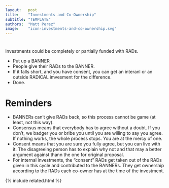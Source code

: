 ```yaml
---
layout:   post
title:    "Investments and Co-Ownership"
subtitle: "TEMPLATE"
authors:  "Matt Perez"
image:    "icon-investments-and-co-ownership.svg"
---
```


<div style="display:none;">
 <p>Investments could be funded with <span class="_paradigm">RAD</span>s.</p>
</div>

<h1></h1>
 <p>Investments could be completely or partially funded with <span class="_paradigm">RAD</span>s.</p>
  <ul>
   <li>Put up a <span class="_paradigm">BANNER</span></li>
   <li>People give their <span class="_paradigm">RAD</span>s to the <span class="_paradigm">BANNER</span>.</li>
   <li>If it falls short, and you have consent, you can get an interanl or an outside RADICAL imvesment for the difference.</li>
   <li>Done.</li>
  </ul>

<h1>Reminders</h1>
 <ul>
  <li><span class="_paradigm">BANNER</span>s can&rsquo;t give <span class="_paradigm">RAD</span>s back, so this process cannot be game (at least, not this way).</li>
  <li>Consensus means that everybody has to agree without a doubt. If you don&rsquo;t, we badger you or bribe you until you are willing to say you agree. If nothing works, the whole process stops. You are at the mercy of one.</li>
  <li>Consent means that you are sure you fully agree, but you can live with it. The disagreeing person has to explain why not and that may a better argument against thann the one for original proposal.</li>
  <li>For internal investments, the &ldquo;consent&rdquo; <span class="_paradigm">RAD</span>s get taken out of the <span class="_paradigm">RAD</span>s given in this cycle and contributed to the <span class="_paradigm">BANNER</span>s. They get ownership according to the <span class="_paradigm">RAD</span>s each co-owner has at the time of the investment.</li>
 </ul>

{% include related.html %}